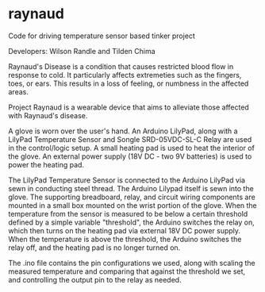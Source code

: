 # raynaud
Code for driving temperature sensor based tinker project

Developers: Wilson Randle and Tilden Chima

Raynaud's Disease is a condition that causes restricted blood flow in response to cold. 
It particularly affects extremeties such as the fingers, toes, or ears.
This results in a loss of feeling, or numbness in the affected areas.

Project Raynaud is a wearable device that aims to alleviate those affected with Raynaud's disease.

A glove is worn over the user's hand.
An Arduino LilyPad, along with a LilyPad Temperature Sensor and Songle SRD-05VDC-SL-C Relay are used in the control/logic setup.
A small heating pad is used to heat the interior of the glove.
An external power supply (18V DC - two 9V batteries) is used to power the heating pad.

The LilyPad Temperature Sensor is connected to the Arduino LilyPad via sewn in conducting steel thread.
The Arduino Lilypad itself is sewn into the glove. The supporting breadboard, relay, and circuit wiring components are mounted
in a small box mounted on the wrist portion of the glove.
When the temperature from the sensor is measured to be below a certain threshold defined by a simple variable "threshold",
the Arduino switches the relay on, which then turns on the heating pad via external 18V DC power supply.
When the temperature is above the threshold, the Arduino switches the relay off, and the heating pad is no longer turned on.

The .ino file contains the pin configurations we used, along with scaling the measured temperature and comparing that against
the threshold we set, and controlling the output pin to the relay as needed.
